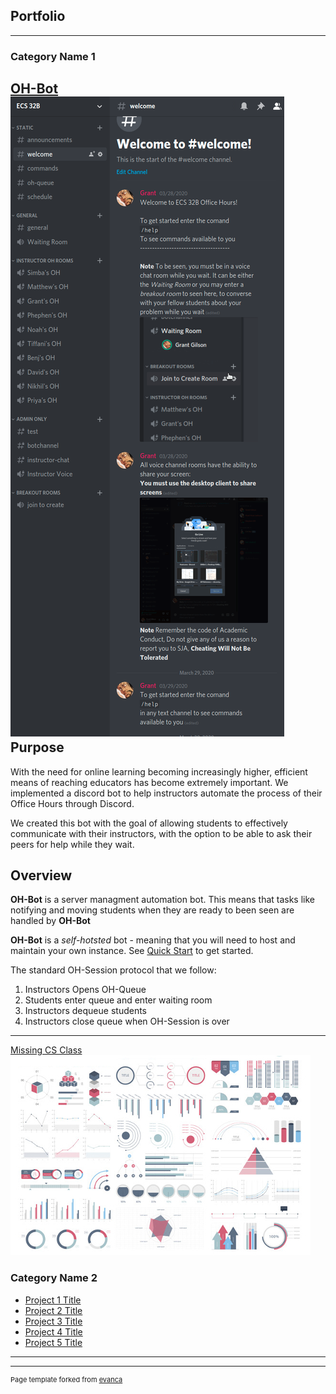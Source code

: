## Portfolio

---

### Category Name 1 

[OH-Bot](https://github.com/ECS-OH-Bot/OH-Bot)
<img src="images/OH-Bot.png"/>
Purpose
-------

With the need for online learning becoming increasingly higher,
efficient means of reaching educators has become extremely important. We
implemented a discord bot to help instructors automate the process of
their Office Hours through Discord.

We created this bot with the goal of allowing students to effectively
communicate with their instructors, with the option to be able to ask
their peers for help while they wait.

Overview
--------

**OH-Bot** is a server managment automation bot. This means that tasks
like notifying and moving students when they are ready to been seen are
handled by **OH-Bot**

**OH-Bot** is a *self-hotsted* bot - meaning that you will need to host
and maintain your own instance. See [Quick Start](#quickstart) to get
started.

The standard OH-Session protocol that we follow: 
1. Instructors Opens OH-Queue 
2. Students enter queue and enter waiting room 
3. Instructors dequeue students 
4. Instructors close queue when OH-Session is over
---
[Missing CS Class](https://gitlab.com/missing-cs-quarter-ucd/lecture-slides)
<img src="images/dummy_thumbnail.jpg?raw=true"/>



### Category Name 2

- [Project 1 Title](http://example.com/)
- [Project 2 Title](http://example.com/)
- [Project 3 Title](http://example.com/)
- [Project 4 Title](http://example.com/)
- [Project 5 Title](http://example.com/)

---




---
<p style="font-size:11px">Page template forked from <a href="https://github.com/evanca/quick-portfolio">evanca</a></p>
<!-- Remove above link if you don't want to attibute -->
